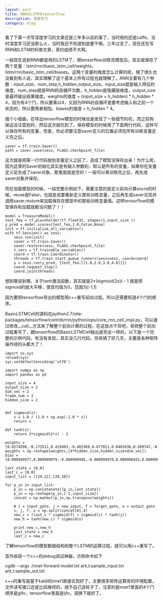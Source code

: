 ```yaml
---
layout: post
title: RNN与LSTM与tensorflow
description: 深度学习
category: blog
---
```


看了下第一次写深度学习的文章还是三年多以前的事了，当时用的还是caffe，当时深度学习还没那么火，当时我还不知道到底要干嘛。三年过去了，现在还在写RNN和LSTM的科普文章，真的成绩不大啊。

一般现在说到RNN都是用的LSTM了，用tensorflow训练完模型后，其实就保存了两个变量：lstm/rnn/basic_lstm_cell/weights，lstm/rnn/basic_lstm_cell/biases。这两个变量的维度怎么计算的呢，搜了很久也没看到有人说，其实理解了这个基本上所有过程也就理解了。RNN主要有几个参数：input_size，num_step,h_hidden,output_size。input_size就是输入特征的维度，num_step就是RNN的自循环次数，h_hidden是隐藏层维度，output_size是最终输出结果维度。weights的维度 = (input_size + h_hidden) * h_hidden * 4，因为有4个门，所以要乘以4，又因为RNN的自循环是要考虑输入和之前一个状态的，所以要两者相加，biases的维度 = h_hidden * 4。


插个小插曲，在导出tensorflow模型的时候也是发现了一些细节的坑，而之前狗屎运没注意到的，然后这次就坑到了。保存模型的时候用了下面两行代码，这样可以保存所有的变量，但是，你必须要注意saver定义的位置必须在所有训练变量定义完之后。

	saver = tf.train.Saver()
	path = saver.save(sess, FLAGS.checkpoint_file)

这次就是把第一行代码放到变量定义之前了，造成了模型没保存出来！为什么呢，因为这里的Saver初始化其实是有输入参数的，默认是所有的变量，如果你在变量定义前生成了saver对象，那里面就是空的！一般可以等训练完之后，再生成saver对象并保存。

而在加载模型的时候，一段完整示例如下，需要注意的是定义前向计算socre的时候，reuse是False，也就是说要重新定义那些训练变量，之后再生成saver兑现并调用saver.restore来加载保存在模型中的那些训练变量值。这样tensorflow的模型保存和加载就都没问题了！！
	
	model = TreasureModel()
	test_fea = tf.placeholder(tf.float32, shape=(1,input_size ))
	y_pred = model.scores(test_fea,1.0,False,None)
	init = tf.initialize_all_variables()
	with tf.Session() as sess:
		sess.run(init)
		saver = tf.train.Saver()
		saver.restore(sess, FLAGS.checkpoint_file)
		t_vars = tf.trainable_variables()
		coord = tf.train.Coordinator()
		threads = tf.train.start_queue_runners(sess=sess, coord=coord)
		y = sess.run(y_pred, {test_fea:[[1.0,2.0,3.0,4.0]]})
		coord.request_stop()
		coord.join(threads)
	
	
想到哪说到哪，关于tanh激活函数，其实就是2*(sigmoid(2x)) - 1 就是把sigmoid的放大平移，使其均值为0，范围为[-1,1]

因为要把tensorflow导出的模型用c++重写前向过程，所以还需要知道4个门的顺序。

BasicLSTMCell的源码在python2.7/site-packages/tensorflow/contrib/rnn/python/ops/core_rnn_cell_impl.py，可以通过修改__call__方法来了解整个前向计算的过程，在这放点干货吧，哥把整个前向过程重写了，跟tensorflow的BasicLSTMCell输出是完全一样的，以下是一个完整的示例代码，有没有发现，其实没几行代码，但哥搞了好几天，主要是各种矩阵操作绕的头都大了！

	import os,sys
	reload(sys)
	sys.setdefaultencoding('utf8')

	import numpy as np
	import pandas as pd

	input_size = 4 
	output_size = 2
	dim_vec = 2
	frame_num = 2
	hidden_size = 2


	def sigmoid(z):
		s = 1.0 / (1.0 + np.exp(-1.0 * z))
		return s

	def tanh(z):
		return 2*sigmoid(2*z) - 1

	weights = [0.0274598,-0.173511,0.419493,-0.465369,0.677011,0.0482636,0.509747,-0.638336,-0.316329,-0.356314,0.294494,0.151184,-0.398772,-0.374825,0.177627,0.044093,0.424177,0.592243,0.346691,-0.558091,0.555613,-0.0171373,0.552993,-0.662974,-0.354132,-0.251043,0.238877,0.559065,0.394596,-0.00792031,-0.178783,-0.384413]
	weights = np.reshape(weights,[4*hidden_size,hidden_size+dim_vec])
	bias = [0.000999977,0.000999979,-0.000999945,-0.000999978,0.000996455,0.000999826,0.000999989,0.000999994]

	last_state = [0,0]
	last_c = [0,0]
	input_list = [[29,22],[20,10]]

	for p_in in input_list:
		p_in = np.concatenate((p_in,last_state))
		p_in = np.reshape(p_in,[-1,input_size])
		concat = np.matmul(p_in,np.transpose(weights))

		# i = input_gate, j = new_input, f = forget_gate, o = output_gate
		i, j, f, o = np.split(concat[0],4)
		new_c = (last_c * sigmoid(f) + sigmoid(i) * tanh(j))
		new_h = tanh(new_c) * sigmoid(o)

		print new_c,new_h
		last_state = new_h
		last_c = new_c


了解tensorflow的模型数据结构和整个LSTM的运算过程，就可以用c++重写了。

意外收获一个c++的debug调试神器，示例命令如下

cgdb --args ./nnet-forward model.txt ark,t:sample_input.txt ark,t:sample_out.txt

c++的重写就基于kaldi的nnet1直接实现好了，主要很多矩阵运算库的环境配置，文件读写接口还是比较麻烦的，就不自己造轮子了。注意的是nnet1里面的4个门顺序是gifo，tensorflow里面是ijfo，调换下就好了。


[LinChaohui]:    http://www.linchaohui.cn  "LinChaohui"
